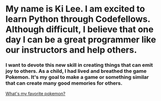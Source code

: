 # My name is Ki Lee. I am excited to learn Python through Codefellows. Although difficult, I believe that one day I can be a great programmer like our instructors and help others. 

### I want to devote this new skill in creating things that can emit joy to others. As a child, I had lived and breathed the game Pokemon. It's my goal to make a game or something similar that can create many good memories for others.

[What's my favorite pokemon?](http://orig07.deviantart.net/3dcd/f/2013/017/9/c/recharge_raichu_by_icky91-d5rskzj.gif)